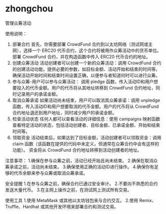 # zhongchou
管理众筹活动

使用说明：
1. 部署合约
首先，你需要部署 CrowdFund 合约到以太坊网络（测试网或主网），选择一个 ERC20 代币合约，这个合约将被用作众筹活动中的货币单位。部署 CrowdFund 合约，并在构造函数中传入 ERC20 代币合约的地址。
2. 创建众筹活动
活动创建者可以创建一个新的众筹活动：调用 CrowdFund 合约的创建活动功能，提供必要的参数，如目标金额、活动开始和结束的时间等。确保活动开始时间和结束时间设置正确，以便参与者知道何时可以进行众筹。
3. 参与众筹-用户可以参与众筹活动：
调用 pledge 函数，传入活动ID和用户想要投入的代币金额。用户的代币将从其地址转移到 CrowdFund 合约地址，同时记录用户的承诺金额。
4. 取消众筹承诺
如果活动尚未结束，用户可以取消其众筹承诺：调用 unpledge 函数，传入活动ID和用户想要取消的代币金额。用户的代币将从 CrowdFund 合约地址退还到用户地址，同时减少用户的承诺金额。
5. 检查活动状态
任何人都可以查看活动的详细信息：使用 campaigns 映射函数查看特定活动的状态，包括活动创建者、目标金额、已承诺金额、开始和结束时间等。
6. 领取资金
活动结束后，如果达到了目标金额，活动创建者可以领取资金：调用 claim 函数（该函数在提供的代码中未定义，但通常在众筹合约中会有这样的功能）。
资金将从 CrowdFund 合约地址转移到活动创建者的地址。

注意事项：
1.确保在参与众筹之前，活动已经开始且尚未结束。
2.确保在取消众筹承诺之前，活动尚未结束。
3.确保使用正确的活动ID进行操作。
4.确保你有足够的代币余额来参与众筹或取消众筹承诺。

安全提醒
1.在参与众筹之前，确保合约已通过安全审计。
2.不要向不熟悉的合约发送大量代币。
3.在主网上操作之前，在测试网上测试所有交易。

使用工具
1.使用 MetaMask 或其他以太坊钱包来与合约交互。
2.使用 Remix、Truffle、Hardhat 或其他开发环境来部署合约和测试交易。
